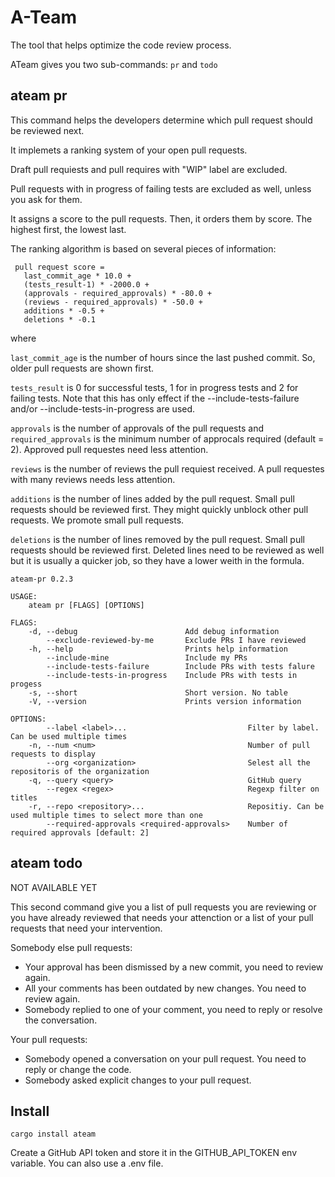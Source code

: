 # A-Team

The tool that helps optimize the code review process.

ATeam gives you two sub-commands: `pr` and `todo`

## ateam pr

This command helps the developers determine which pull request should be reviewed next.

It implemets a ranking system of your open pull requests.

Draft pull requiests and pull requires with "WIP" label are excluded.

Pull requests with in progress of failing tests are excluded as well, unless you ask for them.

It assigns a score to the pull requests. Then, it orders them by score. The highest first, the lowest last.

The ranking algorithm is based on several pieces of information:

```
 pull request score = 
   last_commit_age * 10.0 +
   (tests_result-1) * -2000.0 +
   (approvals - required_approvals) * -80.0 +
   (reviews - required_approvals) * -50.0 +
   additions * -0.5 +
   deletions * -0.1
```

where

`last_commit_age` is the number of hours since the last pushed commit. So, older pull requests are shown first.

`tests_result` is 0 for successful tests, 1 for in progress tests and 2 for failing tests. Note that this has only effect if 
the --include-tests-failure and/or --include-tests-in-progress are used.

`approvals` is the number of approvals of the pull requests and `required_approvals` is the minimum number of approcals required (default = 2).
Approved pull requestes need less attention.

`reviews` is the number of reviews the pull requiest received. A pull requestes with many reviews needs less attention.

`additions` is the number of lines added by the pull request. Small pull requests should be reviewed first.
They might quickly unblock other pull requests. We promote small pull requests.

`deletions` is the number of lines removed by the pull request. Small pull requests should be reviewed first.
Deleted lines need to be reviewed as well but it is usually a quicker job, so they have a lower weith in the formula.

```
ateam-pr 0.2.3

USAGE:
    ateam pr [FLAGS] [OPTIONS]

FLAGS:
    -d, --debug                        Add debug information
        --exclude-reviewed-by-me       Exclude PRs I have reviewed
    -h, --help                         Prints help information
        --include-mine                 Include my PRs
        --include-tests-failure        Include PRs with tests falure
        --include-tests-in-progress    Include PRs with tests in progess
    -s, --short                        Short version. No table
    -V, --version                      Prints version information

OPTIONS:
        --label <label>...                           Filter by label. Can be used multiple times
    -n, --num <num>                                  Number of pull requests to display
        --org <organization>                         Selest all the repositoris of the organization
    -q, --query <query>                              GitHub query
        --regex <regex>                              Regexp filter on titles
    -r, --repo <repository>...                       Repositiy. Can be used multiple times to select more than one
        --required-approvals <required-approvals>    Number of required approvals [default: 2]
```

## ateam todo

NOT AVAILABLE YET

This second command give you a list of pull requests you are reviewing or you have already reviewed 
that needs your attenction or a list of your pull requests that need your intervention.

Somebody else pull requests:
  - Your approval has been dismissed by a new commit, you need to review again.
  - All your comments has been outdated by new changes. You need to review again.
  - Somebody replied to one of your comment, you need to reply or resolve the conversation.

Your pull requests:
  - Somebody opened a conversation on your pull request. You need to reply or change the code.
  - Somebody asked explicit changes to your pull request.

## Install

`cargo install ateam`

Create a GitHub API token and store it in the GITHUB_API_TOKEN env variable. You can also use a .env file.



